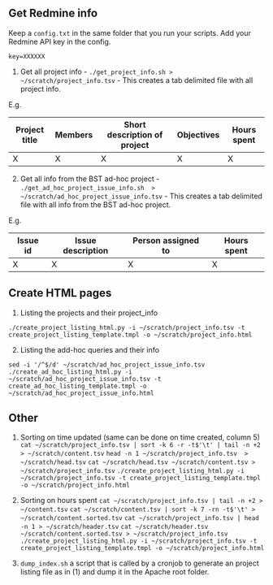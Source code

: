 ## Get Redmine info

Keep a `config.txt` in the same folder that you run your scripts. Add your Redmine API key in the config.

`key=XXXXXX`

1. Get all project info - `./get_project_info.sh > ~/scratch/project_info.tsv` - This creates a tab delimited file with all project info.

E.g.

| Project title  | Members       | Short description of project | Objectives | Hours spent |
| -------------- | ------------- | ---------------------------- | --------- | ----------- |
| X              | X             | X                            | X         | X           |

2. Get all info from the BST ad-hoc project - `./get_ad_hoc_project_issue_info.sh  > ~/scratch/ad_hoc_project_issue_info.tsv` - This creates a tab delimited file with all info from the BST ad-hoc project.

E.g.

| Issue id       | Issue description  | Person assigned to | Hours spent |
| -------------- | ------------------ | ------------------ | ----------- |
| X              | X                  | X                  | X           |

## Create HTML pages

1. Listing the projects and their project_info

`./create_project_listing_html.py -i ~/scratch/project_info.tsv -t create_project_listing_template.tmpl -o ~/scratch/project_info.html`


2. Listing the add-hoc queries and their info

`sed -i '/^$/d' ~/scratch/ad_hoc_project_issue_info.tsv`
`./create_ad_hoc_listing_html.py -i ~/scratch/ad_hoc_project_issue_info.tsv -t create_ad_hoc_listing_template.tmpl -o ~/scratch/ad_hoc_project_issue_info.html`

## Other

1. Sorting on time updated (same can be done on time created, column 5)
`cat ~/scratch/project_info.tsv | sort -k 6 -r -t$'\t' | tail -n +2 > ~/scratch/content.tsv`
`head -n 1 ~/scratch/project_info.tsv  > ~/scratch/head.tsv`
`cat ~/scratch/head.tsv ~/scratch/content.tsv > ~/scratch/project_info.tsv`
`./create_project_listing_html.py -i ~/scratch/project_info.tsv -t create_project_listing_template.tmpl -o ~/scratch/project_info.html`

2. Sorting on hours spent
`cat ~/scratch/project_info.tsv | tail -n +2 > ~/content.tsv`
`cat ~/scratch/content.tsv | sort -k 7 -rn -t$'\t' > ~/scratch/content.sorted.tsv`
`cat ~/scratch/project_info.tsv | head -n 1 > ~/scratch/header.tsv`
`cat ~/scratch/header.tsv ~/scratch/content.sorted.tsv > ~/scratch/project_info.tsv`
`./create_project_listing_html.py -i ~/scratch/project_info.tsv -t create_project_listing_template.tmpl -o ~/scratch/project_info.html`

3. `dump_index.sh` a script that is called by a cronjob to generate an project listing file as in (1) and dump it in the Apache root folder.
